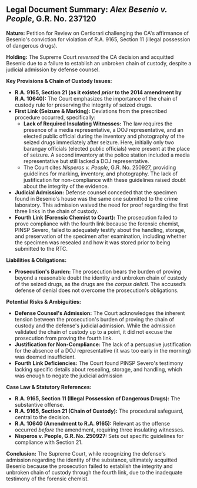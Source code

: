 ## Legal Document Summary: *Alex Besenio v. People*, G.R. No. 237120

**Nature:** Petition for Review on Certiorari challenging the CA's affirmance of Besenio's conviction for violation of R.A. 9165, Section 11 (illegal possession of dangerous drugs).

**Holding:** The Supreme Court *reversed* the CA decision and acquitted Besenio due to a failure to establish an unbroken chain of custody, despite a judicial admission by defense counsel.

**Key Provisions & Chain of Custody Issues:**

*   **R.A. 9165, Section 21 (as it existed *prior* to the 2014 amendment by R.A. 10640):** The Court emphasizes the importance of the chain of custody rule for preserving the integrity of seized drugs.
*   **First Link (Seizure & Marking):** Deviations from the prescribed procedure occurred, specifically:
    *   **Lack of Required Insulating Witnesses:** The law requires the presence of a media representative, a DOJ representative, and an elected public official during the inventory and photography of the seized drugs immediately after seizure. Here, initially only two barangay officials (elected public officials) were present at the place of seizure.  A second inventory at the police station included a media representative but still lacked a DOJ representative.
    *   The Court cites *Nisperos v. People*, G.R. No. 250927, providing guidelines for marking, inventory, and photography. The lack of justification for non-compliance with these guidelines raised doubt about the integrity of the evidence.
*   **Judicial Admission:** Defense counsel conceded that the specimen found in Besenio's house was the same one submitted to the crime laboratory. This admission waived the need for proof regarding the first three links in the chain of custody.
*   **Fourth Link (Forensic Chemist to Court):** The prosecution failed to prove compliance with the fourth link because the forensic chemist, PINSP Severo, failed to adequately testify about the handling, storage, and preservation of the specimen after examination, including whether the specimen was resealed and how it was stored prior to being submitted to the RTC.

**Liabilities & Obligations:**

*   **Prosecution's Burden:** The prosecution bears the burden of proving beyond a reasonable doubt the identity and unbroken chain of custody of the seized drugs, as the drugs are the *corpus delicti*. The accused’s defense of denial does not overcome the prosecution's obligations.

**Potential Risks & Ambiguities:**

*   **Defense Counsel's Admission:** The Court acknowledges the inherent tension between the prosecution's burden of proving the chain of custody and the defense's judicial admission. While the admission validated the chain of custody up to a point, it did not excuse the prosecution from proving the fourth link.
*   **Justification for Non-Compliance:** The lack of a persuasive justification for the absence of a DOJ representative (it was too early in the morning) was deemed insufficient.
*   **Fourth Link Deficiencies:** The Court found PINSP Severo's testimony lacking specific details about resealing, storage, and handling, which was enough to negate the judicial admission

**Case Law & Statutory References:**

*   **R.A. 9165, Section 11 (Illegal Possession of Dangerous Drugs):** The substantive offense.
*   **R.A. 9165, Section 21 (Chain of Custody):** The procedural safeguard, central to the decision.
*   **R.A. 10640 (Amendment to R.A. 9165):** Relevant as the offense occurred *before* the amendment, requiring three insulating witnesses.
*   **Nisperos v. People, G.R. No. 250927:** Sets out specific guidelines for compliance with Section 21.

**Conclusion:** The Supreme Court, while recognizing the defense's admission regarding the identity of the substance, ultimately acquitted Besenio because the prosecution failed to establish the integrity and unbroken chain of custody through the fourth link, due to the inadequate testimony of the forensic chemist.
